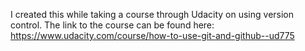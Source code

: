 I created this while taking a course through Udacity on using version control. The link to the course can be found here: https://www.udacity.com/course/how-to-use-git-and-github--ud775
